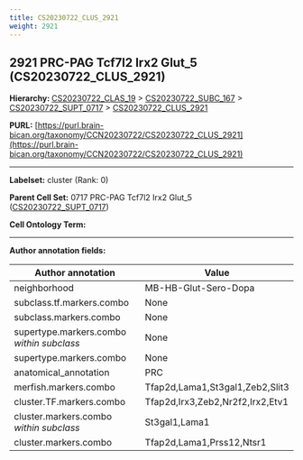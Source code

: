 ```yaml
---
title: CS20230722_CLUS_2921
weight: 2921
---
```

## 2921 PRC-PAG Tcf7l2 Irx2 Glut_5 (CS20230722_CLUS_2921)
<b>Hierarchy: </b>
[CS20230722_CLAS_19](../CS20230722_CLAS_19) >
[CS20230722_SUBC_167](../CS20230722_SUBC_167) >
[CS20230722_SUPT_0717](../CS20230722_SUPT_0717) >
[CS20230722_CLUS_2921](../CS20230722_CLUS_2921)

**PURL:** [https://purl.brain-bican.org/taxonomy/CCN20230722/CS20230722_CLUS_2921](https://purl.brain-bican.org/taxonomy/CCN20230722/CS20230722_CLUS_2921)

---


**Labelset:** cluster (Rank: 0)

**Parent Cell Set:** 0717 PRC-PAG Tcf7l2 Irx2 Glut_5 ([CS20230722_SUPT_0717](../CS20230722_SUPT_0717))



**Cell Ontology Term:** 

[MARKER GENES.]: #


---

[TRANSFERRED ANNOTATIONS.]: #


[AUTHOR ANNOTATION FIELDS.]: #


**Author annotation fields:**

| Author annotation | Value |
|-------------------|-------|
|neighborhood|MB-HB-Glut-Sero-Dopa|
|subclass.tf.markers.combo|None|
|subclass.markers.combo|None|
|supertype.markers.combo _within subclass_|None|
|supertype.markers.combo|None|
|anatomical_annotation|PRC|
|merfish.markers.combo|Tfap2d,Lama1,St3gal1,Zeb2,Slit3|
|cluster.TF.markers.combo|Tfap2d,Irx3,Zeb2,Nr2f2,Irx2,Etv1|
|cluster.markers.combo _within subclass_|St3gal1,Lama1|
|cluster.markers.combo|Tfap2d,Lama1,Prss12,Ntsr1|

